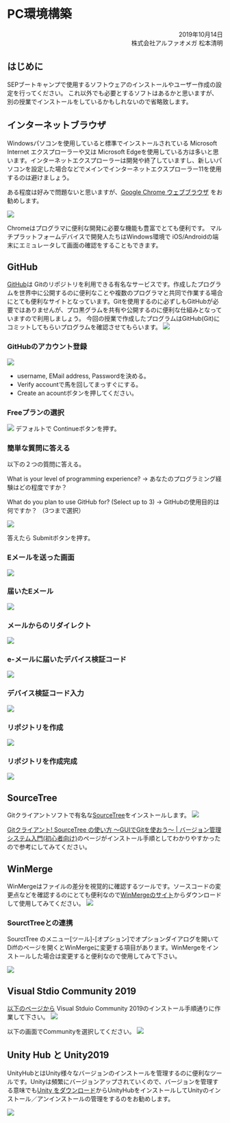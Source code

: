 # PC環境構築

<div style="text-align: right;">
2019年10月14日<br>
株式会社アルファオメガ  松本清明
</div>

## はじめに
SEPブートキャンプで使用するソフトウェアのインストールやユーザー作成の設定を行ってください。
これ以外でも必要とするソフトはあるかと思いますが、別の授業でインストールをしているかもしれないので省略致します。


## インターネットブラウザ
Windowsパソコンを使用していると標準でインストールされている Microsoft Internet エクスプローラーや又は Microsoft Edgeを使用している方は多いと思います。インターネットエクスプローラーは開発や終了していますし、新しいパソコンを設定した場合などでメインでインターネットエクスプローラー11を使用するのは避けましょう。

ある程度は好みで問題ないと思いますが、[Google Chrome ウェブブラウザ](https://www.google.com/intl/ja_jp/chrome/) をお勧めします。

<img src="./img/Chrome01.png">

Chromeはプログラマに便利な開発に必要な機能も豊富でとても便利です。
マルチプラットフォームデバイスで開発人たちはWindows環境で iOS/Androidの端末にエミュレータして画面の確認をすることもできます。

## GitHub
[GitHub](https://github.co.jp/)は Gitのリポジトリを利用できる有名なサービスです。作成したプログラムを世界中に公開するのに便利なことや複数のプログラマと共同で作業する場合にとても便利なサイトとなっています。Gitを使用するのに必ずしもGitHubが必要ではありませんが、プロ黒グラムを共有や公開するのに便利な仕組みとなっていますので利用しましょう。
今回の授業で作成したプログラムはGitHub(Git)にコミットしてもらいプログラムを確認させてもらいます。
<img src="./img/GitHub01.png">

### GitHubのアカウント登録
<img src="./img/GitHub02.png">

* username, EMail address, Passwordを決める。
* Verify accountで馬を回してまっすぐにする。
* Create an acountボタンを押してください。

### Freeプランの選択
<img src="./img/GitHub03.png">
デフォルトで Continueボタンを押す。


### 簡単な質問に答える

以下の２つの質問に答える。

What is your level of programming experience? ->
あなたのプログラミング経験はどの程度ですか？

What do you plan to use GitHub for? (Select up to 3) ->
GitHubの使用目的は何ですか？ （3つまで選択）

<img src="./img/GitHub04.png">

答えたら Submitボタンを押す。

### Eメールを送った画面

<img src="./img/GitHub05.png">

### 届いたEメール
<img src="./img/GitHub06.png">

### メールからのリダイレクト
<img src="./img/GitHub07.png">

### e-メールに届いたデバイス検証コード
<img src="./img/GitHub09.png">

### デバイス検証コード入力
<img src="./img/GitHub08.png">

### リポジトリを作成
<img src="./img/GitHub10.png">

### リポジトリを作成完成
<img src="./img/GitHub11.png">

## SourceTree

Gitクライアントソフトで有名な[SourceTree](https://www.sourcetreeapp.com/)をインストールします。
<img src="./img/sourcetree01.png">

[Gitクライアント! SourceTree の使い方 ～GUIでGitを使おう～ | バージョン管理システム入門(初心者向け)](https://tracpath.com/bootcamp/learning_git_sourcetree.html)のページがインストール手順としてわかりやすかったので参考にしてみてください。

## WinMerge
WinMergeはファイルの差分を視覚的に確認するツールです。ソースコードの変更点などを確認するのにとても便利なので[WinMergeのサイト](https://winmerge.org/)からダウンロードして使用してみてください。
<img src="./img/WinMerge01.png">

### SourctTreeとの連携
SourctTree のメニュー[ツール]-[オプション]でオプションダイアログを開いてDiffのページを開くとWinMergeに変更する項目があります。WinMergeをインストールした場合は変更すると便利なので使用してみて下さい。

<img src="./img/WinMerge02_ex.png">


## Visual Stdio Community 2019

[以下のページから](https://docs.microsoft.com/ja-jp/visualstudio/install/install-visual-studio?view=vs-2019) Visual Stduio Community 2019のインストール手順通りに作業して下さい。
<img src="./img/VS2019Install01.png">

以下の画面でCommunityを選択してください。
<img src="./img/VS2019Install02.png">


## Unity Hub と Unity2019

UnityHubとはUnity様々なバージョンのインストールを管理するのに便利なツールです。Unityは頻繁にバージョンアップされていくので、バージョンを管理する意味でも[Unity をダウンロード](https://unity3d.com/jp/get-unity/download)からUnityHubをインストールしてUnityのインストール／アンインストールの管理をするのをお勧めします。

<img src="./img/Unity2019_01.png">
